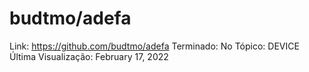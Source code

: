 # budtmo/adefa

Link: https://github.com/budtmo/adefa
Terminado: No
Tópico: DEVICE
Última Visualização: February 17, 2022